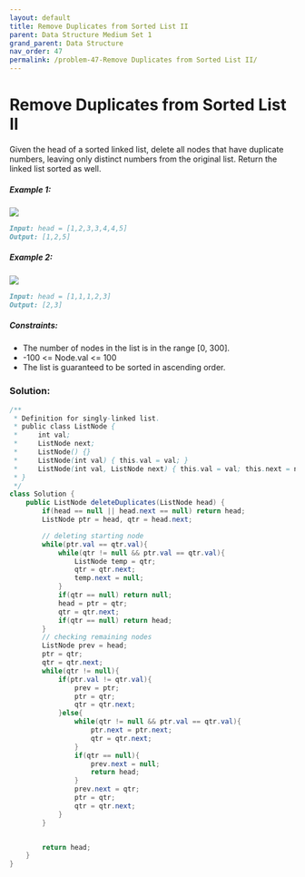 ```yaml
---
layout: default
title: Remove Duplicates from Sorted List II
parent: Data Structure Medium Set 1
grand_parent: Data Structure
nav_order: 47
permalink: /problem-47-Remove Duplicates from Sorted List II/
---
```

# Remove Duplicates from Sorted List II
Given the head of a sorted linked list, delete all nodes that have duplicate numbers, leaving only distinct numbers from the original list. Return the linked list sorted as well.

##### Example 1:
![](../../assets/images/ds/linkedlist1.jpeg)

```markdown
Input: head = [1,2,3,3,4,4,5]
Output: [1,2,5]
```
##### Example 2:
![](../../assets/images/ds/linkedlist2.jpeg)

```markdown
Input: head = [1,1,1,2,3]
Output: [2,3]
```
##### Constraints:
* The number of nodes in the list is in the range [0, 300].
* -100 <= Node.val <= 100
* The list is guaranteed to be sorted in ascending order.

### Solution:
```java
/**
 * Definition for singly-linked list.
 * public class ListNode {
 *     int val;
 *     ListNode next;
 *     ListNode() {}
 *     ListNode(int val) { this.val = val; }
 *     ListNode(int val, ListNode next) { this.val = val; this.next = next; }
 * }
 */
class Solution {
    public ListNode deleteDuplicates(ListNode head) {
        if(head == null || head.next == null) return head;
        ListNode ptr = head, qtr = head.next;

        // deleting starting node 
        while(ptr.val == qtr.val){
            while(qtr != null && ptr.val == qtr.val){
                ListNode temp = qtr;
                qtr = qtr.next;
                temp.next = null;
            } 
            if(qtr == null) return null;
            head = ptr = qtr;
            qtr = qtr.next;
            if(qtr == null) return head;
        }
        // checking remaining nodes
        ListNode prev = head;
        ptr = qtr;
        qtr = qtr.next;
        while(qtr != null){
            if(ptr.val != qtr.val){
                prev = ptr;
                ptr = qtr;
                qtr = qtr.next;
            }else{
                while(qtr != null && ptr.val == qtr.val){
                    ptr.next = ptr.next;
                    qtr = qtr.next;
                } 
                if(qtr == null){
                    prev.next = null;
                    return head;
                }
                prev.next = qtr;
                ptr = qtr;
                qtr = qtr.next;
            }
        }


        return head;
    }
}
```


